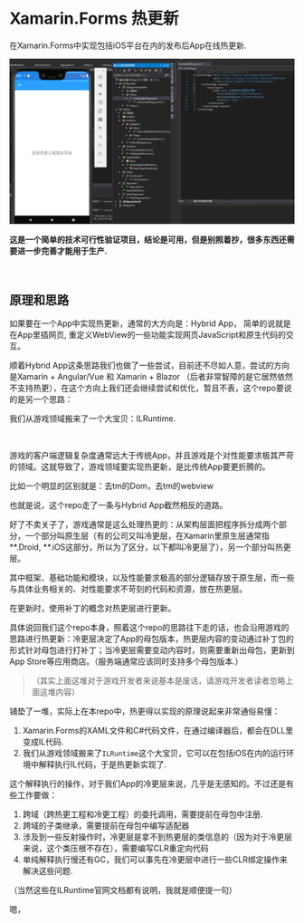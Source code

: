 # Xamarin.Forms 热更新

在Xamarin.Forms中实现包括iOS平台在内的发布后App在线热更新.

![1611508290223](README.assets/1611508290223.png)

**这是一个简单的技术可行性验证项目，结论是可用，但是别照着抄，很多东西还需要进一步完善才能用于生产.**

<br>



## 原理和思路

如果要在一个App中实现热更新，通常的大方向是：Hybrid App， 简单的说就是在App里插网页, 重定义WebView的一些功能实现网页JavaScript和原生代码的交互。

顺着Hybrid App这条思路我们也做了一些尝试，目前还不尽如人意，尝试的方向是Xamarin + Angular/Vue 和 Xamarin + Blazor （后者非常智障的是它居然依然不支持热更），在这个方向上我们还会继续尝试和优化，暂且不表，这个repo要说的是另一个思路：

我们从游戏领域搬来了一个大宝贝：ILRuntime.

<br>

游戏的客户端逻辑复杂度通常远大于传统App，并且游戏是个对性能要求极其严苛的领域。这就导致了，游戏领域要实现热更新，是比传统App要更折腾的。

比如一个明显的区别就是：去tm的Dom，去tm的webview

也就是说，这个repo走了一条与Hybrid App截然相反的道路。

好了不卖关子了，游戏通常是这么处理热更的：从架构层面把程序拆分成两个部分，一个部分叫原生层（有的公司又叫冷更层，在Xamarin里原生层通常指**.Droid, **.iOS这部分，所以为了区分，以下都叫冷更层了），另一个部分叫热更层。

其中框架、基础功能和模块，以及性能要求极高的部分逻辑存放于原生层，而一些与具体业务相关的、对性能要求不苛刻的代码和资源，放在热更层。

在更新时，使用补丁的概念对热更层进行更新。

具体说回我们这个repo本身，照着这个repo的思路往下走的话，也会沿用游戏的思路进行热更新：冷更层决定了App的母包版本，热更层内容的变动通过补丁包的形式针对母包进行打补丁；当冷更层需要变动内容时，则需要重新出母包，更新到App Store等应用商店。（服务端通常应该同时支持多个母包版本.）


>（其实上面这堆对于游戏开发者来说基本是废话，请游戏开发者读者忽略上面这堆内容）

铺垫了一堆，实际上在本repo中，热更得以实现的原理说起来非常通俗易懂：

1. Xamarin.Forms的XAML文件和C#代码文件，在通过编译器后，都会在DLL里变成IL代码.
2. 我们从游戏领域搬来了`ILRuntime`这个大宝贝，它可以在包括iOS在内的运行环境中解释执行IL代码，于是热更新实现了.


这个解释执行的操作，对于我们App的冷更层来说，几乎是无感知的。不过还是有些工作要做：
1. 跨域（跨热更工程和冷更工程）的委托调用，需要提前在母包中注册.
2. 跨域的子类继承，需要提前在母包中编写适配器
3. 涉及到一些反射操作时，冷更层是拿不到热更层的类信息的（因为对于冷更层来说，这个类压根不存在），需要编写CLR重定向代码
4. 单纯解释执行慢还有GC，我们可以事先在冷更层中进行一些CLR绑定操作来解决这些问题.

（当然这些在ILRuntime官网文档都有说明，我就是顺便提一句）

嗯，
